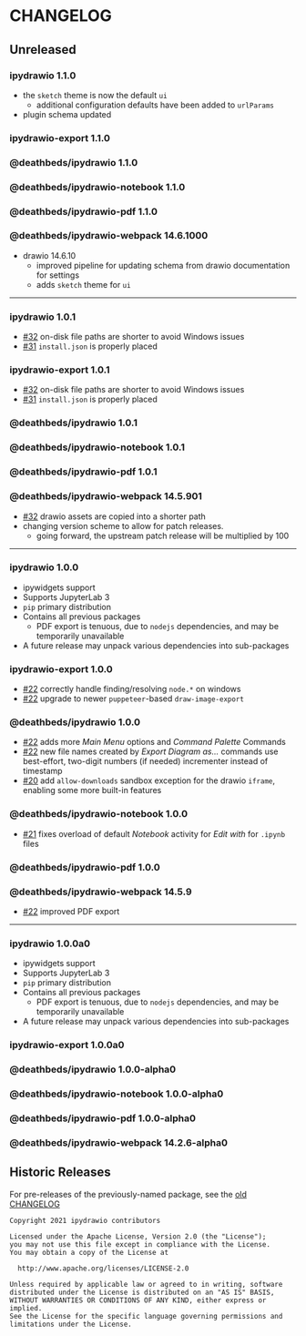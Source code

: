 # CHANGELOG

## Unreleased

### ipydrawio 1.1.0

- the `sketch` theme is now the default `ui`
  - additional configuration defaults have been added to `urlParams`
- plugin schema updated

### ipydrawio-export 1.1.0

### @deathbeds/ipydrawio 1.1.0

### @deathbeds/ipydrawio-notebook 1.1.0

### @deathbeds/ipydrawio-pdf 1.1.0

### @deathbeds/ipydrawio-webpack 14.6.1000

- drawio 14.6.10
  - improved pipeline for updating schema from drawio documentation for settings
  - adds `sketch` theme for `ui`

---

### ipydrawio 1.0.1

- [#32] on-disk file paths are shorter to avoid Windows issues
- [#31] `install.json` is properly placed

### ipydrawio-export 1.0.1

- [#32] on-disk file paths are shorter to avoid Windows issues
- [#31] `install.json` is properly placed

### @deathbeds/ipydrawio 1.0.1

### @deathbeds/ipydrawio-notebook 1.0.1

### @deathbeds/ipydrawio-pdf 1.0.1

### @deathbeds/ipydrawio-webpack 14.5.901

- [#32] drawio assets are copied into a shorter path
- changing version scheme to allow for patch releases.
  - going forward, the upstream patch release will be multiplied by 100

[#31]: https://github.com/deathbeds/ipydrawio/issues/31
[#32]: https://github.com/deathbeds/ipydrawio/issues/32

---

### ipydrawio 1.0.0

- ipywidgets support
- Supports JupyterLab 3
- `pip` primary distribution
- Contains all previous packages
  - PDF export is tenuous, due to `nodejs` dependencies, and may be temporarily
    unavailable
- A future release may unpack various dependencies into sub-packages

### ipydrawio-export 1.0.0

- [#22] correctly handle finding/resolving `node.*` on windows
- [#22] upgrade to newer `puppeteer`-based `draw-image-export`

### @deathbeds/ipydrawio 1.0.0

- [#22] adds more _Main Menu_ options and _Command Palette_ Commands
- [#22] new file names created by _Export Diagram as..._ commands use
  best-effort, two-digit numbers (if needed) incrementer instead of timestamp
- [#20] add `allow-downloads` sandbox exception for the drawio `iframe`,
  enabling some more built-in features

### @deathbeds/ipydrawio-notebook 1.0.0

- [#21] fixes overload of default _Notebook_ activity for _Edit with_ for
  `.ipynb` files

### @deathbeds/ipydrawio-pdf 1.0.0

### @deathbeds/ipydrawio-webpack 14.5.9

- [#22] improved PDF export

[#20]: https://github.com/deathbeds/ipydrawio/issues/20
[#21]: https://github.com/deathbeds/ipydrawio/issues/21
[#22]: https://github.com/deathbeds/ipydrawio/pull/22

---

### ipydrawio 1.0.0a0

- ipywidgets support
- Supports JupyterLab 3
- `pip` primary distribution
- Contains all previous packages
  - PDF export is tenuous, due to `nodejs` dependencies, and may be temporarily
    unavailable
- A future release may unpack various dependencies into sub-packages

### ipydrawio-export 1.0.0a0

### @deathbeds/ipydrawio 1.0.0-alpha0

### @deathbeds/ipydrawio-notebook 1.0.0-alpha0

### @deathbeds/ipydrawio-pdf 1.0.0-alpha0

### @deathbeds/ipydrawio-webpack 14.2.6-alpha0

## Historic Releases

For pre-releases of the previously-named package, see the [old CHANGELOG][]

[old changelog]:
  https://github.com/deathbeds/ipydrawio/tree/3a577ac/CHANGELOG.md

```
Copyright 2021 ipydrawio contributors

Licensed under the Apache License, Version 2.0 (the "License");
you may not use this file except in compliance with the License.
You may obtain a copy of the License at

  http://www.apache.org/licenses/LICENSE-2.0

Unless required by applicable law or agreed to in writing, software
distributed under the License is distributed on an "AS IS" BASIS,
WITHOUT WARRANTIES OR CONDITIONS OF ANY KIND, either express or implied.
See the License for the specific language governing permissions and
limitations under the License.
```
